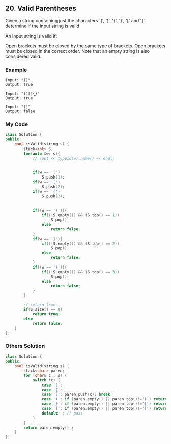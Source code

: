 ## 20. Valid Parentheses

Given a string containing just the characters '(', ')', '{', '}', '[' and ']', determine if the input string is valid.

An input string is valid if:

Open brackets must be closed by the same type of brackets.
Open brackets must be closed in the correct order.
Note that an empty string is also considered valid.

### Example
```
Input: "()"
Output: true

Input: "()[]{}"
Output: true

Input: "(]"
Output: false
```

### My Code
```C++
class Solution {
public:
    bool isValid(string s) {
        stack<int> S;
        for(auto &w: s){
            // cout << typeid(w).name() << endl;
            
            
            if(w == '(')
                S.push(1);
            if(w == '[')
                S.push(2);
            if(w == '{')
                S.push(3);
            
            
            if((w == ')')){
                if((!S.empty()) && (S.top() == 1))
                    S.pop();
                else
                    return false;
            }
            if(w == ']'){
                if((!S.empty()) && (S.top() == 2))
                    S.pop();
                else
                    return false;
            }
            if((w == '}')){
                if((!S.empty()) && (S.top() == 3))
                    S.pop();
                else
                    return false;
            }
        }

        // return true;
        if(S.size() == 0)
            return true;
        else
            return false;
    }
};
```

### Others Solution
```C++
class Solution {
public:
    bool isValid(string s) {
        stack<char> paren;
        for (char& c : s) {
            switch (c) {
                case '(': 
                case '{': 
                case '[': paren.push(c); break;
                case ')': if (paren.empty() || paren.top()!='(') return false; else paren.pop(); break;
                case '}': if (paren.empty() || paren.top()!='{') return false; else paren.pop(); break;
                case ']': if (paren.empty() || paren.top()!='[') return false; else paren.pop(); break;
                default: ; // pass
            }
        }
        return paren.empty() ;
    }
};
```


